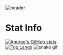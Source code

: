 
![header](https://capsule-render.vercel.app/api?type=waving&color=0A174E&height=240&text=H.A.N.D&animation=twinkling&fontColor=F5D042&&desc=%20)

# Stat Info

[![Anurag's GitHub stats](https://github-readme-stats.vercel.app/api?username=ohhongseok&show_icons=true&theme=shades-of-purple)](https://github.com/anuraghazra/github-readme-stats)<br>
[![Top Langs](https://github-readme-stats.vercel.app/api/top-langs/?username=ohhongseok&layout=compact)](https://github.com/anuraghazra/github-readme-stats)
![snake gif](https://github.com/ohhongseok/ohhongseok/blob/output/github-contribution-grid-snake.svg)
